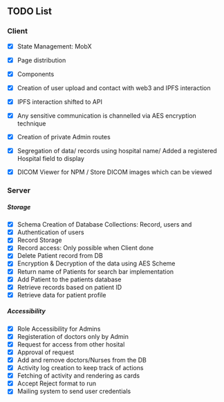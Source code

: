 ## TODO List

### Client

-   [x] State Management: MobX
-   [x] Page distribution
-   [x] Components
-   [x] Creation of user upload and contact with web3 and IPFS interaction
-   [x] IPFS interaction shifted to API
-   [x] Any sensitive communication is channelled via AES encryption technique
-   [x] Creation of private Admin routes

-   [x] Segregation of data/ records using hospital name/ Added a registered Hospital field to display
-   [x] DICOM Viewer for NPM / Store DICOM images which can be viewed

### Server

##### Storage

-   [x] Schema Creation of Database Collections: Record, users and
-   [x] Authentication of users
-   [x] Record Storage
-   [x] Record access: Only possible when Client done
-   [x] Delete Patient record from DB
-   [x] Encryption & Decryption of the data using AES Scheme
-   [x] Return name of Patients for search bar implementation
-   [x] Add Patient to the patients database
-   [x] Retrieve records based on patient ID
-   [x] Retrieve data for patient profile

##### Accessibility

-   [x] Role Accessibility for Admins
-   [x] Registeration of doctors only by Admin
-   [x] Request for access from other hosital
-   [x] Approval of request
-   [x] Add and remove doctors/Nurses from the DB
-   [x] Activity log creation to keep track of actions
-   [x] Fetching of activity and rendering as cards
-   [x] Accept Reject format to run
-   [x] Mailing system to send user credentials
